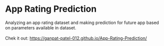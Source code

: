 # App Rating Prediction
Analyzing an app rating dataset and making prediction for future app based on parameters available in dataset.<br>
<br>
Chek it out: https://ganpat-patel-012.github.io/App-Rating-Prediction/

